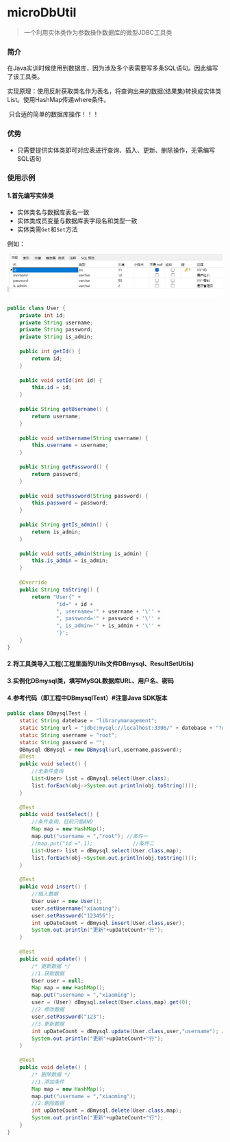 # microDbUtil

>一个利用实体类作为参数操作数据库的微型JDBC工具类

### 简介

​		在Java实训时候使用到数据库，因为涉及多个表需要写多条SQL语句。因此编写了该工具类。

​		实现原理：使用反射获取类名作为表名，将查询出来的数据(结果集)转换成实体类List。使用HashMap传递where条件。

​		只合适的简单的数据库操作！！！

### 优势

- 只需要提供实体类即可对应表进行查询、插入、更新、删除操作，无需编写SQL语句

### 使用示例

#### 1.首先编写实体类

- 实体类名与数据库表名一致
- 实体类成员变量与数据库表字段名和类型一致
- 实体类需`Get`和`Set`方法

例如：

![表结构](./img/img1.jpg)

```java
public class User {
    private int id;
    private String username;
    private String password;
    private String is_admin;

    public int getId() {
        return id;
    }

    public void setId(int id) {
        this.id = id;
    }

    public String getUsername() {
        return username;
    }

    public void setUsername(String username) {
        this.username = username;
    }

    public String getPassword() {
        return password;
    }

    public void setPassword(String password) {
        this.password = password;
    }

    public String getIs_admin() {
        return is_admin;
    }

    public void setIs_admin(String is_admin) {
        this.is_admin = is_admin;
    }

    @Override
    public String toString() {
        return "User{" +
                "id=" + id +
                ", username='" + username + '\'' +
                ", password='" + password + '\'' +
                ", is_admin='" + is_admin + '\'' +
                '}';
    }
}
```

#### 2.将工具类导入工程(工程里面的Utils文件DBmysql、ResultSetUtils)

#### 3.实例化DBmysql类，填写MySQL数据库URL、用户名、密码

#### 4.参考代码（即工程中DBmysqlTest）#注意Java SDK版本

```JAVA
public class DBmysqlTest {
    static String datebase = "librarymanagement";
    static String url = "jdbc:mysql://localhost:3306/" + datebase + "?useUnicode=true&characterEncoding=utf-8";
    static String username = "root";
    static String password = "";
    DBmysql dBmysql = new DBmysql(url,username,password);
    @Test
    public void select() {
        //无条件查询
        List<User> list = dBmysql.select(User.class);
        list.forEach(obj->System.out.println(obj.toString()));
    }

    @Test
    public void testSelect() {
        //条件查询，目前只能AND
        Map map = new HashMap();
        map.put("username = ","root"); //条件一
        //map.put("id =",1);             //条件二
        List<User> list = dBmysql.select(User.class,map);
        list.forEach(obj->System.out.println(obj.toString()));
    }

    @Test
    public void insert() {
        //插入数据
        User user = new User();
        user.setUsername("xiaoming");
        user.setPassword("123456");
        int upDateCount = dBmysql.insert(User.class,user);
        System.out.println("更新"+upDateCount+"行");
    }

    @Test
    public void update() {
        /* 更新数据 */
        //1.获取数据
        User user = null;
        Map map = new HashMap();
        map.put("username = ","xiaoming");
        user = (User) dBmysql.select(User.class,map).get(0);
        //2.修改数据
        user.setPassword("123");
        //3.更新数据
        int upDateCount = dBmysql.update(User.class,user,"username"); //username为使用表字段username作为条件
        System.out.println("更新"+upDateCount+"行");
    }

    @Test
    public void delete() {
        /* 删除数据 */
        //1.添加条件
        Map map = new HashMap();
        map.put("username = ","xiaoming");
        //2.删除数据
        int upDateCount = dBmysql.delete(User.class,map);
        System.out.println("更新"+upDateCount+"行");
    }
}
```



